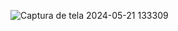 
![Captura de tela 2024-05-21 133309](https://github.com/riquelmexs/To-do-List/assets/105436418/e17227e7-a509-4157-a792-8974c83bab6b)

